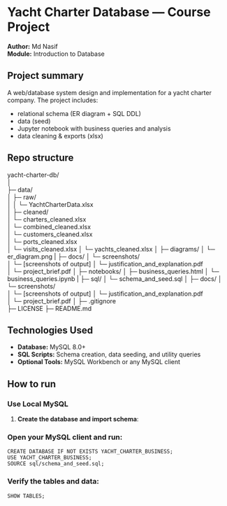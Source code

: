 # Yacht Charter Database — Course Project

**Author:** Md Nasif  
**Module:** Introduction to Database   

## Project summary
A web/database system design and implementation for a yacht charter company. The project includes:
- relational schema (ER diagram + SQL DDL)
- data (seed)
- Jupyter notebook with business queries and analysis
- data cleaning & exports (xlsx)

## Repo structure

yacht-charter-db/                                                                                                                                                                                                                                                             
│                                                                                                                                                                                                                                                                             
├─ data/                                                                                                                                                                                                                                                                     
│  ├─ raw/                                                                                                                                                                                                                                                                    
│  │  └─ YachtCharterData.xlsx                                                                                                                                                                                                                                                
│  ├─ cleaned/                                                                                                                                                                                                                                                                
│     └─ charters_cleaned.xlsx                                                                                                                                                                                                                                                
│     └─ combined_cleaned.xlsx                                                                                                                                                                                                                                                
│     └─ customers_cleaned.xlsx                                                                                                                                                                                                                                            
│     └─ ports_cleaned.xlsx                                                                                                                                                                                                                                                
│     └─ visits_cleaned.xlsx
│     └─ yachts_cleaned.xlsx
│
├─ diagrams/
│  └─ er_diagram.png
|
├─ docs/
│  └─ screenshots/            
│     └─ [screenshots of output]
│  └─ justification_and_explanation.pdf            
│  └─ project_brief.pdf
│
├─ notebooks/
│  ├─ business_queries.html
│  └─ business_queries.ipynb
|
├─ sql/
│  └─ schema_and_seed.sql
│
├─ docs/
│  └─ screenshots/            
│     └─ [screenshots of output]
│  └─ justification_and_explanation.pdf            
│  └─ project_brief.pdf
│
├─ .gitignore  
├─ LICENSE
├─ README.md

## Technologies Used
- **Database:** MySQL 8.0+
- **SQL Scripts:** Schema creation, data seeding, and utility queries
- **Optional Tools:** MySQL Workbench or any MySQL client

## How to run 
### Use Local MySQL

1. **Create the database and import schema**:

### Open your MySQL client and run:
    CREATE DATABASE IF NOT EXISTS YACHT_CHARTER_BUSINESS;
    USE YACHT_CHARTER_BUSINESS;
    SOURCE sql/schema_and_seed.sql;

### Verify the tables and data:
    SHOW TABLES;

